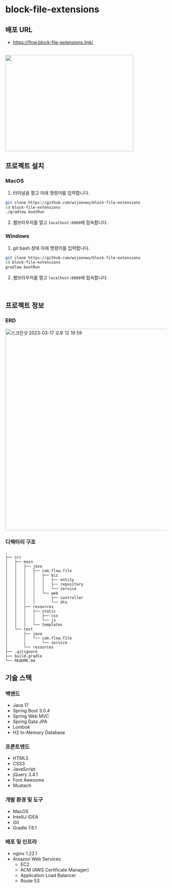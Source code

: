 # block-file-extensions

## 배포 URL
- https://flow.block-file-extensions.link/

<br>

<img src="https://user-images.githubusercontent.com/57162810/225782939-63662807-1a43-4708-8c2b-5c3dbe9d41ca.png" height="300" width="400">


## 프로젝트 설치

### MacOS
1. 터미널을 열고 아래 명령어를 입력합니다.

```bash
git clone https://github.com/wijoonwu/block-file-extensions
cd block-file-extensions
./gradlew bootRun
```
2. 웹브라우저를 열고 `localhost:8080`에 접속합니다.

### Windows
1. git bash 창에 아래 명령어를 입력합니다.
```bash
git clone https://github.com/wijoonwu/block-file-extensions
cd block-file-extensions
gradlew bootRun
```

2. 웹브라우저를 열고 `localhost:8080`에 접속합니다.

<br>


## 프로젝트 정보
### ERD

<img width="628" alt="스크린샷 2023-03-17 오후 12 19 59" src="https://user-images.githubusercontent.com/57162810/225804264-7e348273-a9dc-4528-9f5d-cb2888715cca.png">

### 디렉터리 구조
~~~
.
├── src
│   ├── main
│   │   ├── java
│   │   │   ├── com.flow.file
│   │   │   │   ├── biz
│   │   │   │   │   ├── entity
│   │   │   │   │   ├── repository
│   │   │   │   │   └── service
│   │   │   │   └── web
│   │   │   │       ├── controller
│   │   │   │       └── dto
│   │   ├── resources
│   │   │   ├── static
│   │   │   │   ├── css
│   │   │   │   └── js
│   │   │   └── templates
│   └── test
│       ├── java
│       │   └── com.flow.file
│       │       └── service
│       └── resources
├── .gitignore
├── build.gradle
└── README.md
~~~


## 기술 스택
### 백엔드
- Java 17
- Spring Boot 3.0.4
- Spring Web MVC
- Spring Data JPA
- Lombok
- H2 In-Memory Database
### 프론트엔드
- HTML5
- CSS3
- JavaScript
- jQuery 3.4.1
- Font Awesome
- Mustach
### 개발 환경 및 도구
- MacOS
- IntelliJ IDEA
- Git
- Gradle 7.6.1

### 배포 및 인프라
- nginx 1.22.1
- Amazon Web Services
  - EC2
  - ACM (AWS Certificate Manager)
  - Application Load Balancer
  - Route 53

